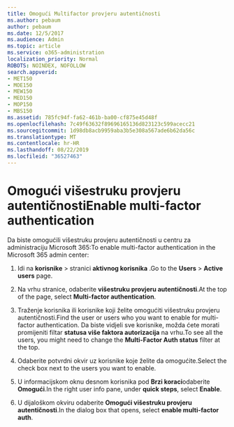 ```yaml
---
title: Omogući Multifactor provjeru autentičnosti
ms.author: pebaum
author: pebaum
ms.date: 12/5/2017
ms.audience: Admin
ms.topic: article
ms.service: o365-administration
localization_priority: Normal
ROBOTS: NOINDEX, NOFOLLOW
search.appverid:
- MET150
- MOE150
- MEW150
- MED150
- MOP150
- MBS150
ms.assetid: 785fc94f-fa62-461b-ba00-cf875e45d48f
ms.openlocfilehash: 7c49f63632f89696165136d823123c599acecc21
ms.sourcegitcommit: 1d98db8acb9959aba3b5e308a567ade6b62da56c
ms.translationtype: MT
ms.contentlocale: hr-HR
ms.lasthandoff: 08/22/2019
ms.locfileid: "36527463"
---
```

# <a name="enable-multi-factor-authentication"></a><span data-ttu-id="e40ca-102">Omogući višestruku provjeru autentičnosti</span><span class="sxs-lookup"><span data-stu-id="e40ca-102">Enable multi-factor authentication</span></span>

<span data-ttu-id="e40ca-103">Da biste omogućili višestruku provjeru autentičnosti u centru za administraciju Microsoft 365:</span><span class="sxs-lookup"><span data-stu-id="e40ca-103">To enable multi-factor authentication in the Microsoft 365 admin center:</span></span>

1. <span data-ttu-id="e40ca-104">Idi na **korisnike** \> stranici **aktivnog korisnika** .</span><span class="sxs-lookup"><span data-stu-id="e40ca-104">Go to the **Users** \> **Active users** page.</span></span>
    
2. <span data-ttu-id="e40ca-105">Na vrhu stranice, odaberite **višestruku provjeru autentičnosti**.</span><span class="sxs-lookup"><span data-stu-id="e40ca-105">At the top of the page, select **Multi-factor authentication**.</span></span> 
    
3. <span data-ttu-id="e40ca-106">Traženje korisnika ili korisnike koji želite omogućiti višestruku provjeru autentičnosti.</span><span class="sxs-lookup"><span data-stu-id="e40ca-106">Find the user or users who you want to enable for multi-factor authentication.</span></span> <span data-ttu-id="e40ca-107">Da biste vidjeli sve korisnike, možda ćete morati promijeniti filtar **statusa više faktora autorizacija** na vrhu.</span><span class="sxs-lookup"><span data-stu-id="e40ca-107">To see all the users, you might need to change the **Multi-Factor Auth status** filter at the top.</span></span>
    
4. <span data-ttu-id="e40ca-108">Odaberite potvrdni okvir uz korisnike koje želite da omogućite.</span><span class="sxs-lookup"><span data-stu-id="e40ca-108">Select the check box next to the users you want to enable.</span></span>
    
5.  <span data-ttu-id="e40ca-109">U informacijskom oknu desnom korisnika pod **Brzi koraci**odaberite **Omogući**.</span><span class="sxs-lookup"><span data-stu-id="e40ca-109">In the right user info pane, under **quick steps**, select **Enable**.</span></span> 
    
6. <span data-ttu-id="e40ca-110">U dijaloškom okviru odaberite **Omogući višestruku provjeru autentičnosti**.</span><span class="sxs-lookup"><span data-stu-id="e40ca-110">In the dialog box that opens, select **enable multi-factor auth**.</span></span> 
    

